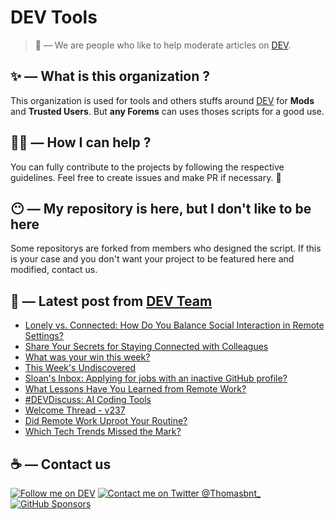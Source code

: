 # DEV Tools

> 🔧 — We are people who like to help moderate articles on [DEV](https://dev.to).

## ✨ — What is this organization ?

This organization is used for tools and others stuffs around [DEV](https://dev.to) for **Mods** and **Trusted Users**. But __any Forems__ can uses thoses scripts for a good use.


## 💪🏼 — How I can help ?

You can fully contribute to the projects by following the respective guidelines. Feel free to create issues and make PR if necessary. 🎉

## 😶 — My repository is here, but I don't like to be here

Some repositorys are forked from members who designed the script. If this is your case and you don't want your project to be featured here and modified, contact us.

## 📝 — Latest post from [DEV Team](https://dev.to/devteam)

<!-- BLOG-POST-LIST:START -->
- [Lonely vs. Connected: How Do You Balance Social Interaction in Remote Settings?](https://dev.to/devteam/lonely-vs-connected-how-do-you-balance-social-interaction-in-remote-settings-5b05)
- [Share Your Secrets for Staying Connected with Colleagues](https://dev.to/devteam/share-your-secrets-for-staying-connected-with-colleagues-3hbg)
- [What was your win this week?](https://dev.to/devteam/what-was-your-win-this-week-366p)
- [This Week&#39;s Undiscovered](https://dev.to/devteam/this-weeks-undiscovered-491d)
- [Sloan&#39;s Inbox: Applying for jobs with an inactive GitHub profile?](https://dev.to/devteam/sloans-inbox-applying-for-jobs-with-an-inactive-github-profile-31je)
- [What Lessons Have You Learned from Remote Work?](https://dev.to/devteam/what-lessons-have-you-learned-from-remote-work-1hh7)
- [#DEVDiscuss: AI Coding Tools](https://dev.to/devteam/devdiscuss-ai-coding-tools-489b)
- [Welcome Thread - v237](https://dev.to/devteam/welcome-thread-v239-2oij)
- [Did Remote Work Uproot Your Routine?](https://dev.to/devteam/did-remote-work-uproot-your-routine-490b)
- [Which Tech Trends Missed the Mark?](https://dev.to/devteam/which-tech-trends-missed-the-mark-2f7p)
<!-- BLOG-POST-LIST:END -->


## ☕ — Contact us

[![Follow me on DEV](https://img.shields.io/badge/dev.to-%2308090A.svg?&style=for-the-badge&logo=dev.to&logoColor=white&alt=devto)](https://dev.to/thomasbnt)
[![Contact me on Twitter @Thomasbnt_](https://img.shields.io/badge/Contact%20me%20on%20Twitter-%231DA1F2.svg?&style=for-the-badge&logo=twitter&logoColor=white&alt=twitter)](https://twitter.com/messages/1142357270-1142357270?text=Hello,%20I%20contact%20you%20from%20devtotools%20&recipient_id=1142357270) [![GitHub Sponsors](https://img.shields.io/badge/Sponsor%20me-%23EA54AE.svg?&style=for-the-badge&logo=github-sponsors&logoColor=white)](https://github.com/sponsors/thomasbnt)


